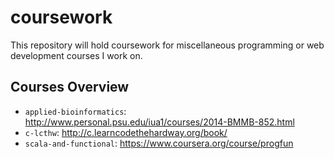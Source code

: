 # coursework

This repository will hold coursework for miscellaneous programming or web development courses I work on.

## Courses Overview

- `applied-bioinformatics`:
  http://www.personal.psu.edu/iua1/courses/2014-BMMB-852.html
- `c-lcthw`: http://c.learncodethehardway.org/book/
- `scala-and-functional`: https://www.coursera.org/course/progfun
